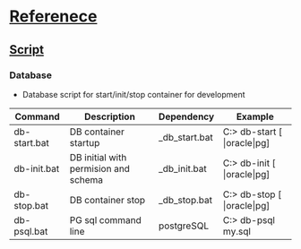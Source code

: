 # [Referenece](../reference-idx.md)

## [Script](../reference-idx.md#script)

### Database

- Database script for start/init/stop container for development

| Command      | Description                          | Dependency    | Example                   |
|--------------|--------------------------------------|---------------|---------------------------|
| db-start.bat | DB container startup                 | _db_start.bat | C:> db-start [  \|oracle\|pg] |
| db-init.bat  | DB initial with permision and schema | _db_init.bat  | C:> db-init [  \|oracle\|pg]  |
| db-stop.bat  | DB container stop                    | _db_stop.bat  | C:> db-stop [  \|oracle\|pg]  |
| db-psql.bat  | PG sql command line                  | postgreSQL  | C:> db-psql my.sql  |
